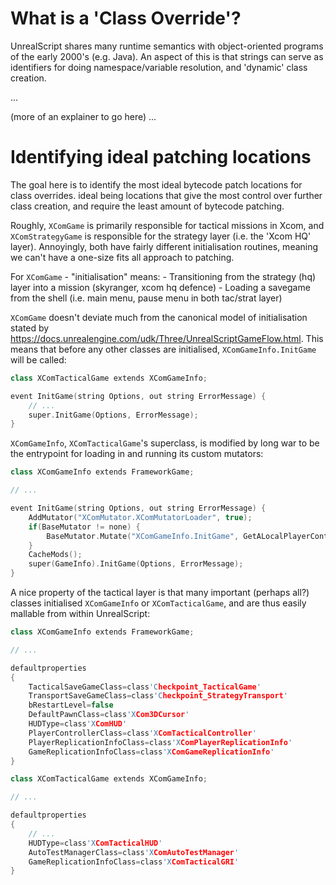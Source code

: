 
# What is a 'Class Override'?

UnrealScript shares many runtime semantics with object-oriented programs of the early 2000's (e.g. Java). An aspect of this is that strings can serve as identifiers for doing namespace/variable resolution, and 'dynamic' class creation.

...

(more of an explainer to go here)
...

# Identifying ideal patching locations

The goal here is to identify the most ideal bytecode patch locations for class overrides. ideal being locations that give the most control over further class creation, and require the least amount of bytecode patching.


Roughly, `XComGame` is primarily responsible for tactical missions in Xcom, and `XComStrategyGame` is responsible for the strategy layer (i.e. the 'Xcom HQ' layer). Annoyingly, both have fairly different initialisation routines, meaning we can't have a one-size fits all approach to patching.

For `XComGame` - "initialisation" means:
    - Transitioning from the strategy (hq) layer into a mission (skyranger, xcom hq defence)
    - Loading a savegame from the shell (i.e. main menu, pause menu in both tac/strat layer)

`XComGame` doesn't deviate much from the canonical model of initialisation stated by https://docs.unrealengine.com/udk/Three/UnrealScriptGameFlow.html. This means that before any other classes are initialised, `XComGameInfo.InitGame` will be called:

```cpp
class XComTacticalGame extends XComGameInfo;

event InitGame(string Options, out string ErrorMessage) {
    // ...
    super.InitGame(Options, ErrorMessage);
}
```

`XComGameInfo`, `XComTacticalGame`'s superclass, is modified by long war to be the entrypoint for loading in and running its custom mutators:

```cpp
class XComGameInfo extends FrameworkGame;

// ...

event InitGame(string Options, out string ErrorMessage) {
    AddMutator("XComMutator.XComMutatorLoader", true);
    if(BaseMutator != none) {
        BaseMutator.Mutate("XComGameInfo.InitGame", GetALocalPlayerController());
    }
    CacheMods();
    super(GameInfo).InitGame(Options, ErrorMessage);
}
```

A nice property of the tactical layer is that many important (perhaps all?) classes initialised  `XComGameInfo` or `XComTacticalGame`, and are thus easily mallable from within UnrealScript:

```cpp
class XComGameInfo extends FrameworkGame;

// ...

defaultproperties
{
    TacticalSaveGameClass=class'Checkpoint_TacticalGame'
    TransportSaveGameClass=class'Checkpoint_StrategyTransport'
    bRestartLevel=false
    DefaultPawnClass=class'XCom3DCursor'
    HUDType=class'XComHUD'
    PlayerControllerClass=class'XComTacticalController'
    PlayerReplicationInfoClass=class'XComPlayerReplicationInfo'
    GameReplicationInfoClass=class'XComGameReplicationInfo'
}
```

```cpp
class XComTacticalGame extends XComGameInfo;

// ...

defaultproperties
{
    // ...
    HUDType=class'XComTacticalHUD'
    AutoTestManagerClass=class'XComAutoTestManager'
    GameReplicationInfoClass=class'XComTacticalGRI'
}
```